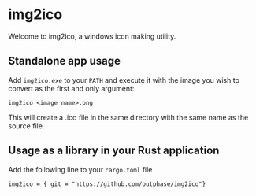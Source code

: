 # img2ico

Welcome to img2ico, a windows icon making utility. 

## Standalone app usage

Add `img2ico.exe` to your `PATH` and execute it with the image you wish to
convert as the first and only argument:

``` 
img2ico <image name>.png
```

This will create a .ico file in the same directory with the same name as the
source file.

## Usage as a library in your Rust application

Add the following line to your `cargo.toml` file
```
img2ico = { git = "https://github.com/outphase/img2ico"}
```
